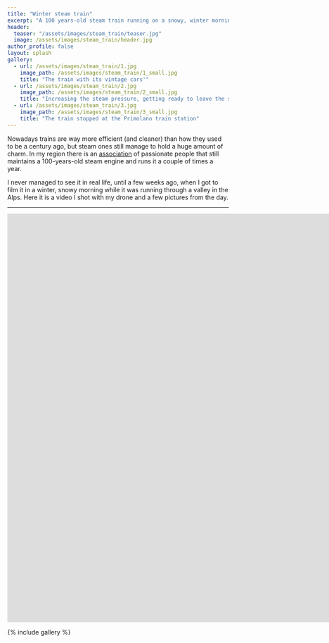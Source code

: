 ```yaml
---
title: "Winter steam train"
excerpt: "A 100 years-old steam train running on a snowy, winter morning"
header:
  teaser: "/assets/images/steam_train/teaser.jpg"
  image: /assets/images/steam_train/header.jpg
author_profile: false
layout: splash
gallery:
  - url: /assets/images/steam_train/1.jpg
    image_path: /assets/images/steam_train/1_small.jpg
    title: "The train with its vintage cars'"
  - url: /assets/images/steam_train/2.jpg
    image_path: /assets/images/steam_train/2_small.jpg
    title: "Increasing the steam pressure, getting ready to leave the station"
  - url: /assets/images/steam_train/3.jpg
    image_path: /assets/images/steam_train/3_small.jpg
    title: "The train stopped at the Primolano train station"
---
```


Nowadays trains are way more efficient (and cleaner) than how they used to be a century ago, but steam ones still manage to hold a huge amount of charm.
In my region there is an [association](http://www.lacarrozzamatta.it/) of passionate people that still maintains a 100-years-old steam engine and runs it a couple of times a year.

I never managed to see it in real life, until a few weeks ago, when I got to film it in a winter, snowy morning while it was running through a valley in the Alps. Here it is a video I shot with my drone and a few pictures from the day.

---

<iframe width="1905" height="928" src="https://www.youtube.com/embed/FccsOBEvJNo" frameborder="0" allow="accelerometer; autoplay; encrypted-media; gyroscope; picture-in-picture" allowfullscreen></iframe>

{% include gallery %}
